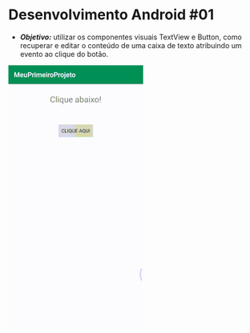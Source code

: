 # Desenvolvimento Android #01
   * ***Objetivo:*** utilizar os componentes visuais TextView e Button, como recuperar e editar o conteúdo de uma caixa de texto atribuindo um evento ao clique do botão.
<img src="Instalador/MeuPrimeiroProjeto.gif" alt="GIF do Meu Primeiro Projeto">
